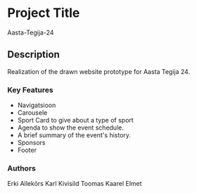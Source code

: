 

# Project Title

Aasta-Tegija-24

## Description

Realization of the drawn website prototype for Aasta Tegija 24.

### Key Features
* Navigatsioon
* Carousele
* Sport Card to give about a type of sport
* Agenda to show the event schedule. 
* A brief summary of the event's history.
* Sponsors
* Footer


### Authors

Erki Allekõrs
Karl Kivisild
Toomas Kaarel Elmet